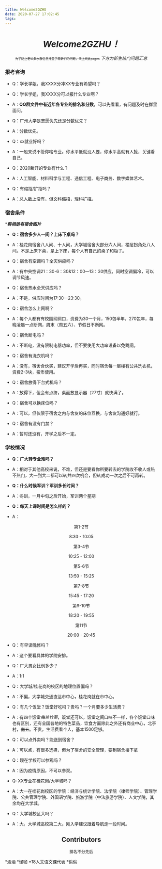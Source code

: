 ```yaml
---
title: Welcome2GZHU
date: 2020-07-27 17:02:45
tags:
---
```


# <center>*Welcome2GZHU！*</center>

<center>

<font size="1"> ~~为了防止老油条水群信息掩盖了萌新们的问题，故上线此pages~~</font>
*下方为新生热门问题汇总*
</center>

<!--more-->

### 报考咨询

+ Q：学长学姐，我XXXX分冲XX专业有希望吗？
+ Q：学长学姐，我XXXX分可以报什么专业啊？
+ A：**QQ群文件中有近年各专业的排名和分数**，可以先看看，有问题及时在群里面问。
  

+ Q：广州大学是志愿优先还是分数优先？
+ A：分数优先。


+ Q：xx就业好吗？
+ A：一般来说不管你啥专业，你水平低就没人要，你水平高就有人抢，关键看自己。


+ Q：2020新开的专业有什么？
+ A：人工智能、材料科学与工程、通信工程、电子商务、数字媒体艺术。


+ Q：有缩招/扩招吗？
+ A：总人数上没有，但文科缩招，理科扩招。

### 宿舍条件


****群相册有宿舍图片***

+ **Q：宿舍多少人一间？上床下桌吗？**
+ A：桂花岗宿舍八人间、十人间，大学城宿舍大部分六人间，楼层拐角处八人间。不是上床下桌，是上下床，每个人有自己的桌子和柜子。
  
  
+ Q：宿舍有空调吗？全天供应吗？
+ A：有中央空调21：30-6：30&12：00—13：30供应，同时空调偏冷，可以调节风速。


+ Q：宿舍热水全天供应吗？
+ A：不是，供应时间为17:30—23:30。


+ Q：宿舍怎么上网啊？
+ A：每个人都有有校园网网口，资费为30一个月，150包半年，270包年，每晚凌晨一点断网，周末（周五六）、节假日不断网。


+ Q：宿舍断电吗？
+ A：不断电，没有限制电器功率，但不要使用大功率设备以免跳闸。


+ Q：宿舍有洗衣机吗？
+ A：没有，宿舍合伙买，建议开学后再买，同时宿舍每一层楼有公共洗衣机，资费2-3块，投币使用。
  

+ Q：宿舍放得下台式机吗？
+ A：放得下，但会有点挤，桌面放显示器（27寸）就快满了。


+ Q：宿舍可以换床位吗？
+ A：可以，但仅限于宿舍之内与舍友的床位互换，与舍友沟通好就行。


+ Q：宿舍有没有门禁？
+ A：暂时还没有，开学之后不一定。

### 学校情况


+ **Q：广大转专业难吗？**
+ A：相对于其他高校来说，不难，但还是要看你所要转去的学院收不收人或热不热门，大一到大二都可以转共四次机会，但转成功一次之后不可再转。


+ **Q：什么时候军训？军训多长时间？**
+ A：冬训，一月中旬之后开始，军训两个星期


+ **Q：每天上课时间是怎么样的？**
+ A：

<center>


第1-2节

8:30 - 10:05


第3-4节

10:25 - 12:00


第5-6节

13:50 - 15:25


第7-8节

15:45 - 17:20


第9-10节

18:20 - 19:55


第11节

20:00 - 20:45
</center>


+ Q：有早读晚修吗？
+ A：这个要看具体的学院安排。


+ Q：广大男女比例多少？
+ A：1:1


+ Q：大学城/桂花岗的校区的地理位置偏吗？
+ A：不偏，大学城交通直达市中心，桂花岗就在市中心。


+ Q：有几个饭堂？饭堂好吃吗？贵吗？一个月要多少生活费？
+ A：有四个饭堂*梅兰竹菊*，饭堂还可以，饭堂之间口味不一样，各个饭堂口味也有区别，还有全国各地的特色菜品，饮食方面除此之外还有商业中心，北亭村，~~南五~~。不贵。生活费看个人，基本1500足够。


+ Q：可以点外卖吗？能送到宿舍？
+ A：可以点，有很多选择，但为了宿舍的安全管理，要到宿舍楼下拿


+ Q：现在学校可以参观吗？
+ A：因为疫情原因，不可以参观。


+ Q: XX专业在桂花岗/大学城吗？
+ A：大一在桂花岗校区的学院：经济与统计学院、法学院（律师学院）、管理学院、公共管理学院、外国语学院、旅游学院（中法旅游学院）、人文学院，其余均在大学城。


+ Q：大学城校区大吗？
+ A：大，大学城高校第二大，刚入学建议跟着导航走一段时间。



<center>


## Contributors  
<font size="2"> 排名不分先后</font>

</center>


*酒酒 *怪咖 *18人文语文课代表 *偷偷